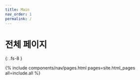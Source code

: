 ```yaml
---
title: Main
nav_order: 1
permalink: /
---
```


# 전체 페이지
{: .fs-8 }


{% include components/nav/pages.html pages=site.html_pages all=include.all %}

<!--{%- if site.nav_external_links -%}
  <ul class="main-nav-list">
    {%- for node in site.nav_external_links -%}
      <li class="main-nav-list-item external">
        <a href="{{ node.url | absolute_url }}" class="main-nav-list-link external"
          {% if node.opens_in_new_tab or node.opens_in_new_tab == nil and site.nav_external_links_new_tab %}
            target="_blank" rel="noopener noreferrer"
          {% endif %}
        >
          {{ node.title }}
          {% unless node.hide_icon %}<svg viewBox="0 0 24 24" aria-labelledby="svg-external-link-title"><use xlink:href="#svg-external-link"></use></svg>{% endunless %}
        </a>
      </li>
    {%- endfor -%}
  </ul>
{%- endif -%}
-->
